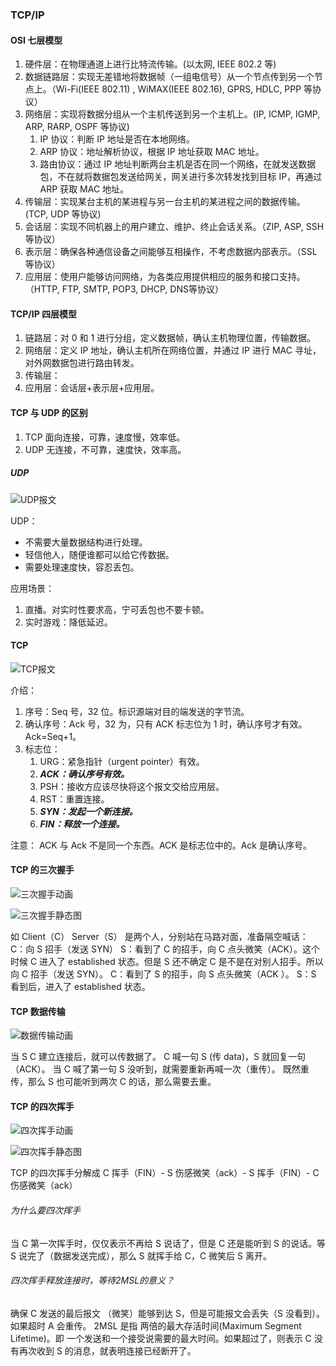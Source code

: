 ### TCP/IP



#### OSI 七层模型
1. 硬件层：在物理通道上进行比特流传输。(以太网, IEEE 802.2 等)
2. 数据链路层：实现无差错地将数据帧（一组电信号）从一个节点传到另一个节点上。（Wi-Fi(IEEE 802.11) , WiMAX(IEEE 802.16),  GPRS, HDLC, PPP 等协议）
3. 网络层：实现将数据分组从一个主机传送到另一个主机上。(IP, ICMP, IGMP, ARP, RARP, OSPF 等协议)
    1. IP 协议：判断 IP 地址是否在本地网络。
    2. ARP 协议：地址解析协议，根据 IP 地址获取 MAC 地址。
    3. 路由协议：通过 IP 地址判断两台主机是否在同一个网络，在就发送数据包，不在就将数据包发送给网关，网关进行多次转发找到目标 IP，再通过 ARP 获取 MAC 地址。
4. 传输层：实现某台主机的某进程与另一台主机的某进程之间的数据传输。(TCP, UDP 等协议)
5. 会话层：实现不同机器上的用户建立、维护、终止会话关系。（ZIP, ASP, SSH 等协议）
6. 表示层：确保各种通信设备之间能够互相操作，不考虑数据内部表示。（SSL 等协议）
7. 应用层：使用户能够访问网络，为各类应用提供相应的服务和接口支持。（HTTP, FTP, SMTP, POP3, DHCP, DNS等协议）


#### TCP/IP 四层模型
1. 链路层：对 0 和 1 进行分组，定义数据帧，确认主机物理位置，传输数据。
2. 网络层：定义 IP 地址，确认主机所在网络位置，并通过 IP 进行 MAC 寻址，对外网数据包进行路由转发。
3. 传输层：
4. 应用层：会话层+表示层+应用层。

#### TCP 与 UDP 的区别
1. TCP 面向连接，可靠，速度慢，效率低。
2. UDP 无连接，不可靠，速度快，效率高。

##### UDP
![UDP报文](http://pzjwh5v7g.bkt.clouddn.com/mweb/15713783153519.jpg)


UDP：
* 不需要大量数据结构进行处理。
* 轻信他人，随便谁都可以给它传数据。
* 需要处理速度快，容忍丢包。

应用场景：
1. 直播。对实时性要求高，宁可丢包也不要卡顿。
2. 实时游戏：降低延迟。


#### TCP

![TCP报文](http://pzjwh5v7g.bkt.clouddn.com/mweb/15713783293283.jpg)


介绍：
1. 序号：Seq 号，32 位。标识源端对目的端发送的字节流。
2. 确认序号：Ack 号，32 为，只有 ACK 标志位为 1 时，确认序号才有效。Ack=Seq+1。
3. 标志位：
    1.  URG：紧急指针（urgent pointer）有效。
    2.  ***ACK：确认序号有效。***
    3.  PSH：接收方应该尽快将这个报文交给应用层。
    4.  RST：重置连接。
    5.  ***SYN：发起一个新连接。***
    6.  ***FIN：释放一个连接。***

注意： ACK 与 Ack 不是同一个东西。ACK 是标志位中的。Ack 是确认序号。

#### TCP 的三次握手
![三次握手动画](http://pzjwh5v7g.bkt.clouddn.com/mweb/1643a1dd6df4813b.gif)

![三次握手静态图](http://pzjwh5v7g.bkt.clouddn.com/mweb/15713784409185.jpg)


如 Client（C） Server（S） 是两个人，分别站在马路对面，准备隔空喊话：
C：向 S 招手（发送 SYN）
S：看到了 C 的招手，向 C 点头微笑（ACK）。这个时候  C 进入了 established 状态。但是 S 还不确定 C 是不是在对别人招手。所以向 C 招手（发送 SYN）。
C：看到了 S 的招手，向 S 点头微笑（ACK ）。
S：S 看到后，进入了 established 状态。


#### TCP 数据传输
![数据传输动画](http://pzjwh5v7g.bkt.clouddn.com/mweb/1643a1f92f5af34a.gif)

当 S C 建立连接后，就可以传数据了。
C 喊一句 S (传 data)，S 就回复一句（ACK）。
当 C 喊了第一句 S 没听到，就需要重新再喊一次（重传）。
既然重传，那么 S 也可能听到两次 C 的话，那么需要去重。


#### TCP 的四次挥手
![四次挥手动画](http://pzjwh5v7g.bkt.clouddn.com/mweb/1643a20296de1ff0.gif)


![四次挥手静态图](http://pzjwh5v7g.bkt.clouddn.com/mweb/15713785311113.jpg)


TCP 的四次挥手分解成 C 挥手（FIN）- S 伤感微笑（ack）- S 挥手（FIN）- C 伤感微笑（ack）



###### 为什么要四次挥手
当 C 第一次挥手时，仅仅表示不再给 S 说话了，但是 C 还是能听到 S 的说话。等 S 说完了（数据发送完成），那么 S 就挥手给 C，C 微笑后 S 离开。


###### 四次挥手释放连接时，等待2MSL的意义？
确保 C 发送的最后报文 （微笑）能够到达 S，但是可能报文会丢失（S 没看到）。如果超时 A 会重传。
2MSL 是指 两倍的最大存活时间(Maximum Segment Lifetime)。即 一个发送和一个接受说需要的最大时间。如果超过了，则表示 C 没有再次收到 S 的消息，就表明连接已经断开了。